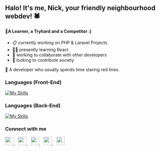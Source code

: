 ## Halo! It's me, Nick, your friendly neighbourhood webdev! 🕷

#### 📌A Learner, a Tryhard and a Competitor :)

- 📋 currently working on PHP & Laravel Projects
- 👨‍💻 presently learning React
- 👯 working to collaborate with other developers
- 📌 looking to contribute society

🐞 A developer who usually spends time staring red lines.

### Languages (Front-End)

[![My Skills](https://skillicons.dev/icons?i=js,html,css,bootstrap,tailwind)](https://skillicons.dev)

### Languages (Back-End)

[![My Skills](https://skillicons.dev/icons?i=php,laravel,mysql,py,java)](https://skillicons.dev)

### <p align="left">Connect with me</p>

<p align="left">
  <a href="https://discord.com/users[553428952199200788]">
    <img src="https://skillicons.dev/icons?i=discord" height="27px" />
  </a> &ensp;
  <a href="https://www.instagram.com/sleepy_nicck/">
    <img src="https://skillicons.dev/icons?i=instagram" height="27px" />
  </a> &ensp;
  <a href="https://twitter.com/aungchitmin_dev">
    <img src="https://skillicons.dev/icons?i=twitter" height="27px" />
  </a> &ensp;
  <a href="https://www.linkedin.com/in/aung-chit-minn-889046238/">
    <img src="https://skillicons.dev/icons?i=linkedin" height="27px" />
  </a> &ensp;
  <a href="https://stackoverflow.com/users/21221966/aungchitminn-dev">
    <img src="https://skillicons.dev/icons?i=stackoverflow" height="27px" />
  </a>
</p>


